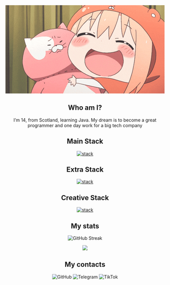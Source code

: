 <div align="center">

<a href="https://github.com/norvdx">
  <img src="https://github.com/norvdx/norvdx/blob/main/anime-gif.gif" alt="Header"/>
</a>


## Who am I?
I’m 14, from Scotland, learning Java. My dream is to become a great programmer and one day work for a big tech company


## Main Stack  
[![stack](https://skillicons.dev/icons?i=java)](https://skillicons.dev)
## Extra Stack  
[![stack](https://skillicons.dev/icons?i=github,linux,git,html,css,javascript)](https://skillicons.dev)
## Creative Stack  
[![stack](https://skillicons.dev/icons?i=figma,notion,obsidian)](https://skillicons.dev)

## My stats



<p align="center">
  <!-- Streak Stats -->
  <img 
    src="https://streak-stats.demolab.com?user=norvdx&theme=tokyonight&hide_border=true" 
    alt="GitHub Streak"
    height="165"
  />
</p>




![](https://komarev.com/ghpvc/?username=norvdx&theme=tokyonight)



## My contacts


<p align="center">
  <!-- GitHub -->
  <a href="https://www.github.com/norvdxx" target="_blank" rel="noreferrer" style="text-decoration: none;">
    <img
      src="https://raw.githubusercontent.com/danielcranney/readme-generator/main/public/icons/socials/github-dark.svg"
      width="48"
      height="48"
      alt="GitHub"
    />
  </a>

  <!-- Telegram -->
  <a href="https://t.me/norvdxx" target="_blank" rel="noreferrer" style="text-decoration: none;">
    <img
      src="https://github.com/user-attachments/assets/d8bccf85-7904-4a47-a310-6feafea92b00"
      width="48"
      height="48"
      alt="Telegram"
    />
  </a>

  <!-- TikTok -->
  <a href="https://www.tiktok.com/@norvdxx?_t=ZN-8zfbUo6CMnW&_r=1" target="_blank" rel="noreferrer" style="text-decoration: none;">
    <img
      src="https://github.com/user-attachments/assets/89e8adbc-cfb3-45d2-8a08-6d6ea574129b"
      width="48"
      height="48"
      alt="TikTok"
    />
  </a>
</p>


</div>

